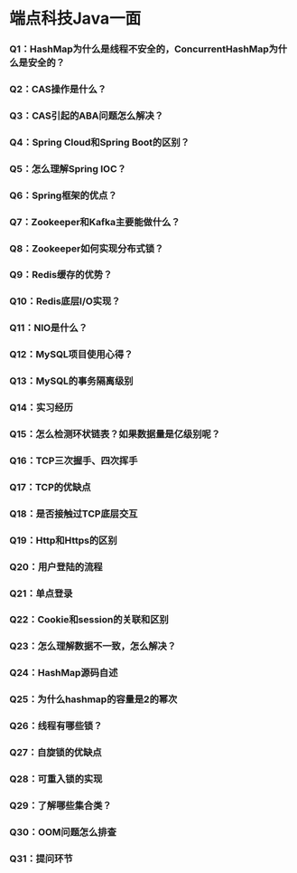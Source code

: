 # 端点科技Java一面

### Q1：HashMap为什么是线程不安全的，ConcurrentHashMap为什么是安全的？



### Q2：CAS操作是什么？



### Q3：CAS引起的ABA问题怎么解决？



### Q4：Spring Cloud和Spring Boot的区别？



### Q5：怎么理解Spring IOC？



### Q6：Spring框架的优点？



### Q7：Zookeeper和Kafka主要能做什么？



### Q8：Zookeeper如何实现分布式锁？



### Q9：Redis缓存的优势？



### Q10：Redis底层I/O实现？



### Q11：NIO是什么？



### Q12：MySQL项目使用心得？



### Q13：MySQL的事务隔离级别



### Q14：实习经历



### Q15：怎么检测环状链表？如果数据量是亿级别呢？



### Q16：TCP三次握手、四次挥手



### Q17：TCP的优缺点



### Q18：是否接触过TCP底层交互



### Q19：Http和Https的区别



### Q20：用户登陆的流程



### Q21：单点登录



### Q22：Cookie和session的关联和区别



### Q23：怎么理解数据不一致，怎么解决？



### Q24：HashMap源码自述



### Q25：为什么hashmap的容量是2的幂次



### Q26：线程有哪些锁？



### Q27：自旋锁的优缺点



### Q28：可重入锁的实现



### Q29：了解哪些集合类？



### Q30：OOM问题怎么排查



### Q31：提问环节


